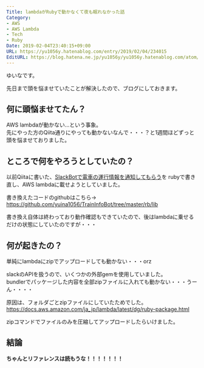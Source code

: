 ```yaml
---
Title: lambdaがRubyで動かなくて夜も眠れなかった話
Category:
- AWS
- AWS Lambda
- Tech
- Ruby
Date: 2019-02-04T23:40:15+09:00
URL: https://yu1056y.hatenablog.com/entry/2019/02/04/234015
EditURL: https://blog.hatena.ne.jp/yu1056y/yu1056y.hatenablog.com/atom/entry/98012380857915381
---
```


ゆいなです。

先日まで頭を悩ませていたことが解決したので、ブログにしておきます。

## 何に頭悩ませてたん？
AWS lambdaが動かない...という事象。  
先にやった方のQiita通りにやっても動かないなんで・・・？と1週間ほどずっと頭を悩ませておりました。

## ところで何をやろうとしていたの？

以前Qiitaに書いた、[SlackBotで電車の運行情報を通知してもらう](https://qiita.com/yuina_i/items/014a5dd6f46eb4767a7e)を rubyで書き直し、AWS lambdaに載せようとしていました。

書き換えたコードのgithubはこちら→ https://github.com/yuina1056/TrainInfoBot/tree/master/rb/lib

書き換え自体は終わっており動作確認もできていたので、後はlambdaに乗せるだけの状態にしていたのですが・・・

## 何が起きたの？

単純にlambdaにzipでアップロードしても動かない・・・orz

slackのAPIを扱うので、いくつかの外部gemを使用していました。  
bundlerでパッケージした内容を全部zipファイルに入れても動かない・・・うーん・・・・

原因は、フォルダごとzipファイルにしていたためでした。
https://docs.aws.amazon.com/ja_jp/lambda/latest/dg/ruby-package.html

zipコマンドでファイルのみを圧縮してアップロードしたらいけました。

## 結論
**ちゃんとリファレンスは読もうな！！！！！！！**
